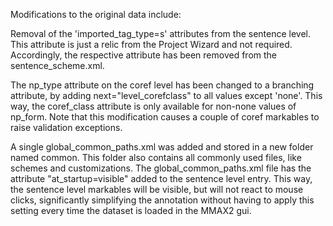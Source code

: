 Modifications to the original data include:

Removal of the 'imported_tag_type=s' attributes from the sentence level. This attribute is just a relic from the Project Wizard and not required.
Accordingly, the respective attribute has been removed from the sentence_scheme.xml.

The np_type attribute on the coref level has been changed to a branching attribute, by adding next="level_corefclass" to all values except 'none'. This way, the coref_class attribute is only available for non-none values of np_form.
Note that this modification causes a couple of coref markables to raise validation exceptions. 

A single global_common_paths.xml was added and stored in a new folder named common. This folder also contains all commonly used files, like schemes and customizations. The global_common_paths.xml file has the attribute "at_startup=visible" added to the sentence level entry. This way, the sentence level markables will be visible, but will not react to mouse clicks, significantly simplifying the annotation without having to apply this setting every time the dataset is loaded in the MMAX2 gui.
